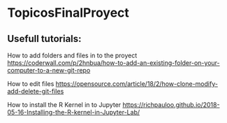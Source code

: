 # TopicosFinalProyect
## Usefull tutorials:

How to add folders and files in to the proyect
https://coderwall.com/p/2hnbua/how-to-add-an-existing-folder-on-your-computer-to-a-new-git-repo

How to edit files
https://opensource.com/article/18/2/how-clone-modify-add-delete-git-files

How to install the R Kernel in to Jupyter
https://richpauloo.github.io/2018-05-16-Installing-the-R-kernel-in-Jupyter-Lab/
